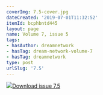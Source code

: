```yaml
---
coverImg: 7.5-cover.jpg
dateCreated: '2019-07-01T11:32:52'
itemId: bcphbntd445
layout: page
name: Volume 7, issue 5
tags:
- hasAuthor: dreamnetwork
- hasTag: dream-network-volume-7
- hasTag: dreamnetwork
type: post
urlSlug: '7.5'
---
```

<img class="card-journal-img" src="../images/7.5-rect.jpg"/><a href="../files/pdfs/Volume_7/7.5-Dream-Network-Bulletin_Volume-7-Number-5.pdf" download="">Download issue 7.5</a>